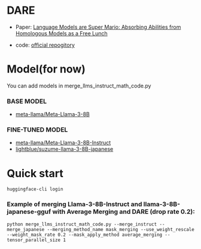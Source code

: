 # DARE
- Paper: [Language Models are Super Mario: Absorbing Abilities from Homologous Models as a Free Lunch](https://arxiv.org/abs/2311.03099)

- code: [official repogitory](https://github.com/yule-BUAA/MergeLM?tab=readme-ov-file) 


# Model(for now)
You can add models in merge_llms_instruct_math_code.py
### BASE MODEL
- [meta-llama/Meta-Llama-3-8B](https://huggingface.co/meta-llama/Meta-Llama-3-8B)
### FINE-TUNED MODEL
- [meta-llama/Meta-Llama-3-8B-Instruct](https://huggingface.co/meta-llama/Meta-Llama-3-8B-Instruct)
- [lightblue/suzume-llama-3-8B-japanese](https://huggingface.co/lightblue/suzume-llama-3-8B-japanese)

# Quick start
```
huggingface-cli login
```
### Example of merging Llama-3-8B-Instruct and llama-3-8B-japanese-gguf with Average Merging and DARE (drop rate 0.2):
```
python merge_llms_instruct_math_code.py --merge_instruct --merge_japanese --merging_method_name mask_merging --use_weight_rescale --weight_mask_rate 0.2 --mask_apply_method average_merging --tensor_parallel_size 1
```